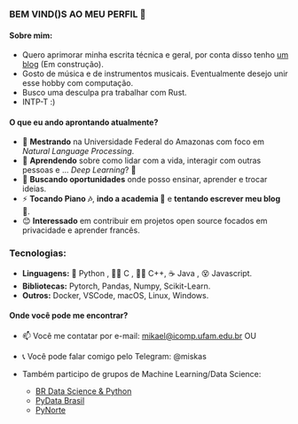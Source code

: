 ### BEM VIND()S AO MEU PERFIL 👋

#### Sobre mim:
* Quero aprimorar minha escrita técnica e geral, por conta disso tenho [um blog](mikaelsouza.com) (Em construção).
* Gosto de música e de instrumentos musicais. Eventualmente desejo unir esse hobby com computação.
* Busco uma desculpa pra trabalhar com Rust.
* INTP-T :)

#### O que eu ando aprontando atualmente?

- 🔭 **Mestrando** na Universidade Federal do Amazonas com foco em *Natural Language Processing*.
- 🌱 **Aprendendo** sobre como lidar com a vida, interagir com outras pessoas e ... *Deep Learning*? 🤔
- 👯 **Buscando oportunidades** onde posso ensinar, aprender e trocar ideias.
- ⚡ **Tocando Piano 🎶**, **indo a academia 💪** e **tentando escrever meu blog 📝**.
- 😊 **Interessado** em contribuir em projetos open source focados em privacidade e aprender francês.

### Tecnologias:

- **Linguagens:** 🐍 Python , 🏃‍💨 C , 🏃‍♀️ C++, ☕ Java , 😵 Javascript.
- **Bibliotecas:** Pytorch, Pandas, Numpy, Scikit-Learn.
- **Outros:** Docker, VSCode, macOS, Linux, Windows.

#### Onde você pode me encontrar?

- 📫 Você me contatar por e-mail: mikael@icomp.ufam.edu.br OU
- 📞 Você pode falar comigo pelo Telegram: @miskas

- Também participo de grupos de Machine Learning/Data Science:
  - [BR Data Science & Python](t.me/datasciencepython])
  - [PyData Brasil](t.me/pydatabr)
  - [PyNorte](t.me/pynorte)
